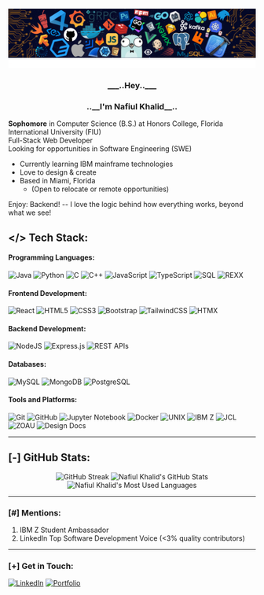 ![intro](onee.png)
![line](line.gif)
<h3 align="center">___..Hey..___</h3>
<h3 align="center">..__I'm Nafiul Khalid__..</h3>

<b>Sophomore</b> in Computer Science (B.S.) at Honors College, Florida International University (FIU)<br>
Full-Stack Web Developer<br>
Looking for opportunities in Software Engineering (SWE)<br>
* Currently learning IBM mainframe technologies<br>
* Love to design & create<br>
* Based in Miami, Florida <br>
  - (Open to relocate or remote opportunities)<br>
  
Enjoy: Backend! -- I love the logic behind how everything works, beyond what we see!<br>

## </> Tech Stack:

#### **Programming Languages:**
![Java](https://img.shields.io/badge/java-%23ED8B00.svg?style=for-the-badge&logo=openjdk&logoColor=white) 
![Python](https://img.shields.io/badge/python-3670A0?style=for-the-badge&logo=python&logoColor=ffdd54) 
![C](https://img.shields.io/badge/c-%2300599C.svg?style=for-the-badge&logo=c&logoColor=white) 
![C++](https://img.shields.io/badge/c++-%2300599C.svg?style=for-the-badge&logo=c%2B%2B&logoColor=white) 
![JavaScript](https://img.shields.io/badge/javascript-%23323330.svg?style=for-the-badge&logo=javascript&logoColor=%23F7DF1E) 
![TypeScript](https://img.shields.io/badge/typescript-%23007ACC.svg?style=for-the-badge&logo=typescript&logoColor=white) 
![SQL](https://img.shields.io/badge/sql-%234479A1.svg?style=for-the-badge&logo=sqlite&logoColor=white) 
![REXX](https://img.shields.io/badge/rexx-%23000000.svg?style=for-the-badge&logo=ibm&logoColor=white) 

#### **Frontend Development:**
![React](https://img.shields.io/badge/react-%2320232a.svg?style=for-the-badge&logo=react&logoColor=%2361DAFB) 
![HTML5](https://img.shields.io/badge/html5-%23E34F26.svg?style=for-the-badge&logo=html5&logoColor=white) 
![CSS3](https://img.shields.io/badge/css3-%231572B6.svg?style=for-the-badge&logo=css3&logoColor=white) 
![Bootstrap](https://img.shields.io/badge/bootstrap-%238511FA.svg?style=for-the-badge&logo=bootstrap&logoColor=white) 
![TailwindCSS](https://img.shields.io/badge/tailwindcss-%2338B2AC.svg?style=for-the-badge&logo=tailwind-css&logoColor=white) 
![HTMX](https://img.shields.io/badge/htmx-%230000FF.svg?style=for-the-badge&logo=html5&logoColor=white)

#### **Backend Development:**
![NodeJS](https://img.shields.io/badge/node.js-6DA55F?style=for-the-badge&logo=node.js&logoColor=white) 
![Express.js](https://img.shields.io/badge/express.js-%23404d59.svg?style=for-the-badge&logo=express&logoColor=%2361DAFB) 
![REST APIs](https://img.shields.io/badge/REST-APIs-%23404d59.svg?style=for-the-badge&logo=api&logoColor=white)

#### **Databases:**
![MySQL](https://img.shields.io/badge/mysql-4479A1.svg?style=for-the-badge&logo=mysql&logoColor=white) 
![MongoDB](https://img.shields.io/badge/MongoDB-%234ea94b.svg?style=for-the-badge&logo=mongodb&logoColor=white)
![PostgreSQL](https://img.shields.io/badge/postgresql-%23336791.svg?style=for-the-badge&logo=postgresql&logoColor=white) 

#### **Tools and Platforms:**
![Git](https://img.shields.io/badge/git-%23F05033.svg?style=for-the-badge&logo=git&logoColor=white) 
![GitHub](https://img.shields.io/badge/github-%23121011.svg?style=for-the-badge&logo=github&logoColor=white) 
![Jupyter Notebook](https://img.shields.io/badge/Jupyter-%23F37626.svg?style=for-the-badge&logo=jupyter&logoColor=white)
![Docker](https://img.shields.io/badge/docker-%230db7ed.svg?style=for-the-badge&logo=docker&logoColor=white) 
![UNIX](https://img.shields.io/badge/unix-%23FCC624.svg?style=for-the-badge&logo=gnubash&logoColor=black) 
![IBM Z](https://img.shields.io/badge/IBM%20Z-%23000000.svg?style=for-the-badge&logo=ibm&logoColor=white) 
![JCL](https://img.shields.io/badge/JCL-%23000000.svg?style=for-the-badge&logo=ibm&logoColor=white) 
![ZOAU](https://img.shields.io/badge/ZOAU-%23000000.svg?style=for-the-badge&logo=ibm&logoColor=white)
![Design Docs](https://img.shields.io/badge/Design-Docs-%234CAF50.svg?style=for-the-badge&logo=markdown&logoColor=white)

---

## [-] GitHub Stats:
<div align="center">
  <img height="180em" src="https://github-readme-streak-stats-ten-eosin.vercel.app?user=Nafiul%20Khalid&theme=dark" alt="GitHub Streak" />
  <img height="180em" src="https://github-readme-stats.vercel.app/api?username=nafiulkhalid&show_icons=true&theme=radical" alt="Nafiul Khalid's GitHub Stats" />
  <img height="180em" src="https://github-readme-stats.vercel.app/api/top-langs/?username=nafiulkhalid&theme=dark&hide_border=false&include_all_commits=false&count_private=false&layout=compact" alt="Nafiul Khalid's Most Used Languages" />
</div>

---
### [#] Mentions:
1. IBM Z Student Ambassador
3. LinkedIn Top Software Development Voice (<3% quality contributors)


---
### [+] Get in Touch:
[![LinkedIn](https://img.shields.io/badge/LinkedIn-%230A66C2.svg?logo=linkedin&logoColor=white)](https://linkedin.com/in/https://www.linkedin.com/in/nafiulkhalid/) 
[![Portfolio](https://img.shields.io/badge/Portfolio-%23FF5733.svg?logo=codeigniter&logoColor=white)](https://nafiulkhalid.github.io/)

